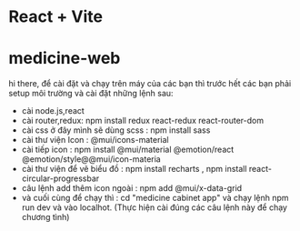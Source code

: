 # React + Vite
  # medicine-web

hi there, để cài đặt và chạy trên máy của các bạn thì trước hết các bạn phải setup môi trường và cài đặt những lệnh sau:
- cài node.js,react
- cài router,redux: npm install redux react-redux react-router-dom
- cài css ở đây mình sẽ dùng scss : npm install sass
- cài thư viện Icon :  @mui/icons-material
- cài tiếp icon : npm install @mui/material @emotion/react @emotion/style@@mui/icon-materia
- cài thư viện để vẽ biểu đồ : npm install recharts , npm install react-circular-progressbar
- câu lệnh add thêm icon ngoài : npm add @mui/x-data-grid
- và cuối cùng để chạy thì : cd "medicine cabinet app" và chạy lệnh npm run dev và vào localhot.
  (Thực hiện cài đúng các câu lệnh này để chạy chương tình)


  


